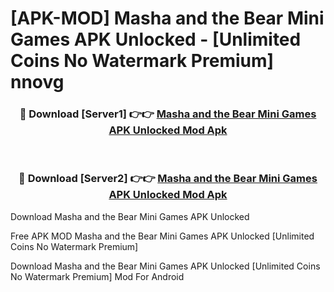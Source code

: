 # [APK-MOD] Masha and the Bear Mini Games APK Unlocked - [Unlimited Coins No Watermark Premium] nnovg



<div align="center">
<h3>🔴 Download [Server1] 👉👉 <a href="https://momento.my/?title=Masha_and_the_Bear_Mini_Games_APK_Unlocked">Masha and the Bear Mini Games APK Unlocked Mod Apk</a></h3><br>

<h3>🔴 Download [Server2] 👉👉 <a href="https://momento.my/?title=Masha_and_the_Bear_Mini_Games_APK_Unlocked">Masha and the Bear Mini Games APK Unlocked Mod Apk</a></h3>
</div>



Download Masha and the Bear Mini Games APK Unlocked 

Free APK MOD Masha and the Bear Mini Games APK Unlocked [Unlimited Coins No Watermark Premium]

Download Masha and the Bear Mini Games APK Unlocked [Unlimited Coins No Watermark Premium] Mod For Android
